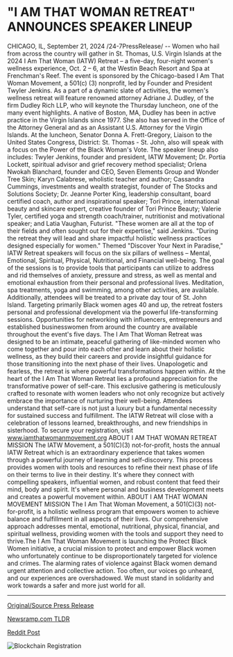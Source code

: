 # "I AM THAT WOMAN RETREAT" ANNOUNCES SPEAKER LINEUP

CHICAGO, IL, September 21, 2024 /24-7PressRelease/ -- Women who hail from across the country will gather in St. Thomas, U.S. Virgin Islands at the 2024 I Am That Woman (IATW) Retreat – a five-day, four-night women's wellness experience, Oct. 2 – 6, at the Westin Beach Resort and Spa at Frenchman's Reef. The event is sponsored by the Chicago-based I Am That Woman Movement, a 501(c) (3) nonprofit, led by Founder and President Twyler Jenkins.  As a part of a dynamic slate of activities, the women's wellness retreat will feature renowned attorney Adriane J. Dudley, of the firm Dudley Rich LLP, who will keynote the Thursday luncheon, one of the many event highlights. A native of Boston, MA, Dudley has been in active practice in the Virgin Islands since 1977. She also has served in the Office of the Attorney General and as an Assistant U.S. Attorney for the Virgin Islands. At the luncheon, Senator Donna A. Frett-Gregory, Liaison to the United States Congress, District: St. Thomas - St. John, also will speak with a focus on the Power of the Black Woman's Vote.  The speaker lineup also includes:  Twyler Jenkins, founder and president, IATW Movement; Dr. Portia Lockett, spiritual advisor and grief recovery method specialist; Orlena Nwokah Blanchard, founder and CEO, Seven Elements Group and Wonder Tree Skin; Karyn Calabrese, wholistic teacher and author; Cassandra Cummings, investments and wealth strategist, founder of The Stocks and Solutions Society; Dr. Jeanne Porter King, leadership consultant, board certified coach, author and inspirational speaker; Tori Prince, international beauty and skincare expert, creative founder of Tori Prince Beauty; Valerie Tyler, certified yoga and strength coach/trainer, nutritionist and motivational speaker; and Latia Vaughan, Futurist.   "These women are all at the top of their fields and often sought out for their expertise," said Jenkins. "During the retreat they will lead and share impactful holistic wellness practices designed especially for women."  Themed "Discover Your Next in Paradise," IATW Retreat speakers will focus on the six pillars of wellness – Mental, Emotional, Spiritual, Physical, Nutritional, and Financial well-being.  The goal of the sessions is to provide tools that participants can utilize to address and rid themselves of anxiety, pressure and stress, as well as mental and emotional exhaustion from their personal and professional lives. Meditation, spa treatments, yoga and swimming, among other activities, are available. Additionally, attendees will be treated to a private day tour of St. John Island.  Targeting primarily Black women ages 40 and up, the retreat fosters personal and professional development via the powerful life-transforming sessions. Opportunities for networking with influencers, entrepreneurs and established businesswomen from around the country are available throughout the event's five days.   The I Am That Woman Retreat was designed to be an intimate, peaceful gathering of like-minded women who come together and pour into each other and learn about their holistic wellness, as they build their careers and provide insightful guidance for those transitioning into the next phase of their lives. Unapologetic and fearless, the retreat is where powerful transformations happen within.   At the heart of the I Am That Woman Retreat lies a profound appreciation for the transformative power of self-care. This exclusive gathering is meticulously crafted to resonate with women leaders who not only recognize but actively embrace the importance of nurturing their well-being. Attendees understand that self-care is not just a luxury but a fundamental necessity for sustained success and fulfillment.  The IATW Retreat will close with a celebration of lessons learned, breakthroughs, and new friendships in sisterhood. To secure your registration, visit www.iamthatwomanmovement.org  ABOUT I AM THAT WOMAN RETREAT MISSION The IATW Movement, a 501(C)(3) not-for-profit, hosts the annual IATW Retreat which is an extraordinary experience that takes women through a powerful journey of learning and self-discovery. This process provides women with tools and resources to refine their next phase of life on their terms to live in their destiny. It's where they connect with compelling speakers, influential women, and robust content that feed their mind, body and spirit. It's where personal and business development meets and creates a powerful movement within.  ABOUT I AM THAT WOMAN MOVEMENT MISSION The I Am That Woman Movement, a 501(C)(3) not-for-profit, is a holistic wellness program that empowers women to achieve balance and fulfillment in all aspects of their lives. Our comprehensive approach addresses mental, emotional, nutritional, physical, financial, and spiritual wellness, providing women with the tools and support they need to thrive.The I Am That Woman Movement is launching the Protect Black Women initiative, a crucial mission to protect and empower Black women who unfortunately continue to be disproportionately targeted for violence and crimes. The alarming rates of violence against Black women demand urgent attention and collective action. Too often, our voices go unheard, and our experiences are overshadowed. We must stand in solidarity and work towards a safer and more just world for all. 

---

[Original/Source Press Release](https://www.24-7pressrelease.com/press-release/514555/i-am-that-woman-retreat-announces-speaker-lineup)
                    

[Newsramp.com TLDR](https://newsramp.com/curated-news/2024-i-am-that-woman-retreat-a-holistic-wellness-experience-for-black-women/3050b69bdd55076d79df6ba7d0cc0fef) 

 



[Reddit Post](https://www.reddit.com/r/newsramp/comments/1flxc8s/2024_i_am_that_woman_retreat_a_holistic_wellness/) 



![Blockchain Registration](https://cdn.newsramp.app/24-7PressRelease/qrcode/249/21/yogaHoPz.webp)